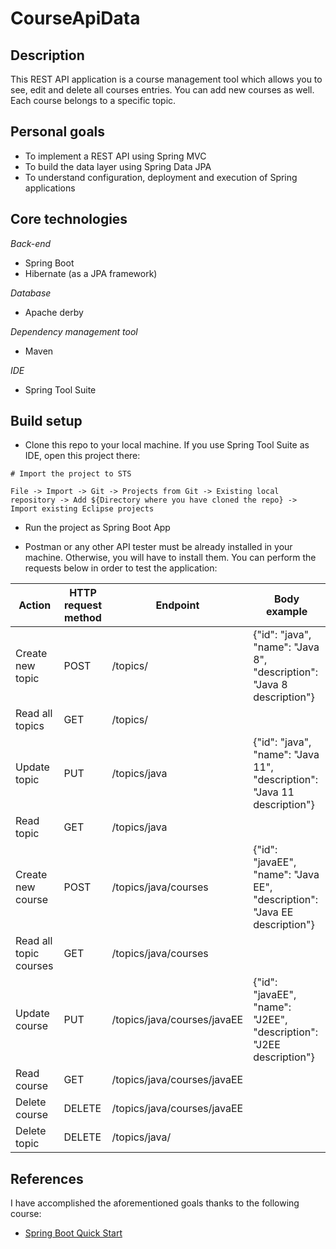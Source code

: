 # CourseApiData

## Description

This REST API application is a course management tool which allows you to see, edit and delete all courses entries. You can add new courses as well. Each course belongs to a specific topic.

## Personal goals

- To implement a REST API using Spring MVC
- To build the data layer using Spring Data JPA
- To understand configuration, deployment and execution of Spring applications

## Core technologies

*Back-end*
- Spring Boot
- Hibernate (as a JPA framework)

*Database*
- Apache derby

*Dependency management tool*
- Maven

*IDE*
- Spring Tool Suite

## Build setup

- Clone this repo to your local machine. If you use Spring Tool Suite as IDE, open this project there:

```
# Import the project to STS

File -> Import -> Git -> Projects from Git -> Existing local repository -> Add ${Directory where you have cloned the repo} -> Import existing Eclipse projects
```

- Run the project as Spring Boot App

- Postman or any other API tester must be already installed in your machine. Otherwise, you will have to install them. You can perform the requests below in order to test the application:

| Action   | HTTP request method | Endpoint | Body example |
| ------------- | ------------- | ------------- | ------------- |
| Create new topic  | POST  | /topics/  | {"id": "java", "name": "Java 8", "description": "Java 8 description"} |
| Read all topics  | GET  | /topics/ | |
| Update topic  | PUT  | /topics/java | {"id": "java", "name": "Java 11", "description": "Java 11 description"}|
| Read topic  | GET  | /topics/java | |
| Create new course  | POST  | /topics/java/courses | {"id": "javaEE", "name": "Java EE", "description": "Java EE description"}|
| Read all topic courses  | GET  | /topics/java/courses | |
| Update course  | PUT  | /topics/java/courses/javaEE | {"id": "javaEE", "name": "J2EE", "description": "J2EE description"}|
| Read course  | GET  | /topics/java/courses/javaEE | |
| Delete course  | DELETE  | /topics/java/courses/javaEE | |
| Delete topic    | DELETE  | /topics/java/ | |


## References

I have accomplished the aforementioned goals thanks to the following course:

- [Spring Boot Quick Start](https://www.youtube.com/watch?v=msXL2oDexqw&list=PLqq-6Pq4lTTbx8p2oCgcAQGQyqN8XeA1x)
